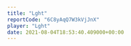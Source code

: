```yaml
---
title: "Lght"
reportCode: "6C8yAqQ7W3kVjJnX"
player: "Lght"
date: 2021-08-04T18:53:40.409000+00:00
---
```

